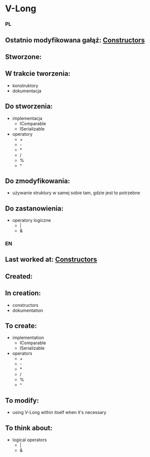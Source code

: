 # V-Long
 
### PL
## Ostatnio modyfikowana gałąź: [Constructors](https://github.com/4Maksio/V-Long/tree/Constructors)
## Stworzone:
## W trakcie tworzenia:
* konstruktory
* dokumentacja
## Do stworzenia:
* implementacja
  * IComparable
  * ISerializable
* operatory
  * \+
  * \-
  * \*
  * /
  * %
  * ^
## Do zmodyfikowania:
* używanie struktury w samej sobie tam, gdzie jest to potrzebne
## Do zastanowienia:
* operatory logiczne
  * |
  * &
 
### EN
## Last worked at: [Constructors](https://github.com/4Maksio/V-Long/tree/Constructors)
## Created:
## In creation:
* constructors
* dokumentation
## To create:
* implementation
  * IComparable
  * ISerializable
* operators
  * \+
  * \-
  * \*
  * /
  * %
  * ^
## To modify:
* using V-Long within itself when it's necessary
## To think about:
* logical operators
  * |
  * &